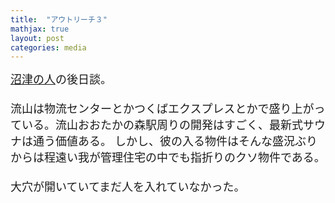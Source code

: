 ```yaml
---
title:  "アウトリーチ３"
mathjax: true
layout: post
categories: media
---
```

<span style="font-size:large">
<a href="https://t-hlki.github.io/outreach-2/" target="_blank" title="沼津の人">沼津の人</a>の後日談。<br><br>
流山は物流センターとかつくばエクスプレスとかで盛り上がっている。流山おおたかの森駅周りの開発はすごく、最新式サウナは通う価値ある。
しかし、彼の入る物件はそんな盛況ぶりからは程遠い我が管理住宅の中でも指折りのクソ物件である。<br><br>
大穴が開いていてまだ人を入れていなかった。
</span>
